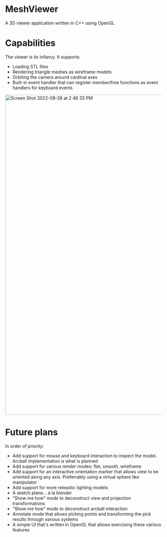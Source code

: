 # MeshViewer
A 3D viewer application written in C++ using OpenGL

# Capabilities

The viewer is its infancy. It supports:

* Loading STL files
* Rendering triangle meshes as wireframe models
* Orbiting the camera around cardinal axes
* Built-in event handler that can register member/free functions as event handlers for keyboard events

<img width="1028" alt="Screen Shot 2022-08-28 at 2 46 33 PM" src="https://user-images.githubusercontent.com/73474502/187095797-da56a625-d4c1-45c9-b55b-1e92a4c3a5ab.png">


# Future plans

In order of priority:

* Add support for mouse and keyboard interaction to inspect the model. Arcball implementation is what is planned
* Add support for various render modes: flat, smooth, wireframe
* Add support for an interactive orientation marker that allows view to be oriented along any axis. Preferrably using a virtual sphere like manipulator
* Add support for more releastic lighting models
* A sketch plane...  á la blender
* "Show me how" mode to deconstruct view and projection transformations
* "Show me how" mode to deconstruct arcball interaction
* Annotate mode that allows picking points and transforming the pick results through various systems
* A simple UI that's written in OpenGL that allows exercising these various features
